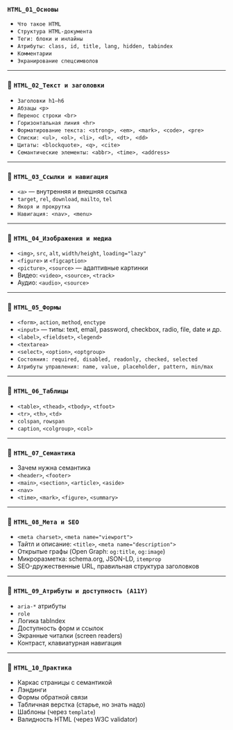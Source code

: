 ### `HTML_01_Основы`

- `Что такое HTML`
- `Структура HTML-документа`
- `Теги: блоки и инлайны`
- `Атрибуты: class, id, title, lang, hidden, tabindex`
- `Комментарии`
- `Экранирование спецсимволов`
---

### 📁 `HTML_02_Текст и заголовки`

- `Заголовки h1–h6`
- `Абзацы <p>`
- `Перенос строки <br>`
- `Горизонтальная линия <hr>`
- `Форматирование текста: <strong>, <em>, <mark>, <code>, <pre>`
- `Списки: <ul>, <ol>, <li>, <dl>, <dt>, <dd>`
- `Цитаты: <blockquote>, <q>, <cite>`
- `Семантические элементы: <abbr>, <time>, <address>`

---

### 📁 `HTML_03_Ссылки и навигация`

- `<a>` — внутренняя и внешняя ссылка
- `target`, `rel`, `download`, `mailto`, `tel`
- `Якоря и прокрутка`
- `Навигация: <nav>, <menu>`

---

### 📁 `HTML_04_Изображения и медиа`

- `<img>`, `src`, `alt`, `width/height`, `loading="lazy"`
- `<figure>` и `<figcaption>`
- `<picture>`, `<source>` — адаптивные картинки
- Видео: `<video>`, `<source>`, `<track>`
- Аудио: `<audio>`, `<source>`

---

### 📁 `HTML_05_Формы`

- `<form>`, `action`, `method`, `enctype`
- `<input>` — типы: text, email, password, checkbox, radio, file, date и др.
- `<label>`, `<fieldset>`, `<legend>`
- `<textarea>`
- `<select>`, `<option>`, `<optgroup>`
- `Состояния: required, disabled, readonly, checked, selected`
- `Атрибуты управления: name, value, placeholder, pattern, min/max`

---

### 📁 `HTML_06_Таблицы`

- `<table>`, `<thead>`, `<tbody>`, `<tfoot>`
- `<tr>`, `<th>`, `<td>`
- `colspan`, `rowspan`
- `caption`, `<colgroup>`, `<col>`

---

### 📁 `HTML_07_Семантика`

- Зачем нужна семантика
- `<header>`, `<footer>`
- `<main>`, `<section>`, `<article>`, `<aside>`
- `<nav>`
- `<time>`, `<mark>`, `<figure>`, `<summary>`

---

### 📁 `HTML_08_Мета и SEO`

- `<meta charset>`, `<meta name="viewport">`
- Тайтл и описание: `<title>`, `<meta name="description">`
- Открытые графы (Open Graph: `og:title`, `og:image`)
- Микроразметка: schema.org, JSON-LD, `itemprop`
- SEO-дружественные URL, правильная структура заголовков

---

### 📁 `HTML_09_Атрибуты и доступность (A11Y)`

- `aria-*` атрибуты
- `role`
- Логика tabIndex
- Доступность форм и ссылок
- Экранные читалки (screen readers)
- Контраст, клавиатурная навигация

---

### 📁 `HTML_10_Практика`

- Каркас страницы с семантикой
- Лэндинги
- Формы обратной связи
- Табличная верстка (старье, но знать надо)
- Шаблоны (через `template`)
- Валидность HTML (через W3C validator)